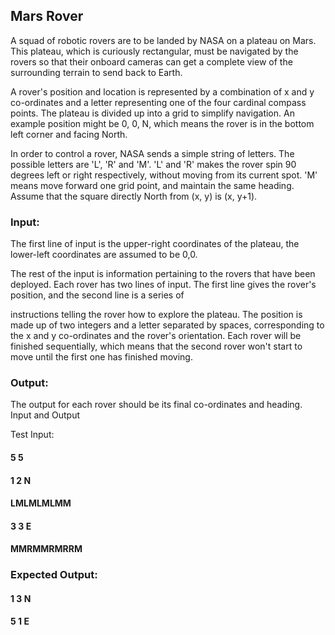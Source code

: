## Mars Rover

A squad of robotic rovers are to be landed by NASA on a plateau on Mars. This plateau, which is
curiously rectangular, must be navigated by the rovers so that their onboard cameras can get a
complete view of the surrounding terrain to send back to Earth.

A rover's position and location is represented by a combination of x and y co-ordinates and a letter
representing one of the four cardinal compass points. The plateau is divided up into a grid to
simplify navigation. An example position might be 0, 0, N, which means the rover is in the bottom
left corner and facing North.

In order to control a rover, NASA sends a simple string of letters. The possible letters are 'L', 'R' and
'M'. 'L' and 'R' makes the rover spin 90 degrees left or right respectively, without moving from its
current spot. 'M' means move forward one grid point, and maintain the same heading.
Assume that the square directly North from (x, y) is (x, y+1).

### Input:

The first line of input is the upper-right coordinates of the plateau, the lower-left coordinates are
assumed to be 0,0.

The rest of the input is information pertaining to the rovers that have been deployed. Each rover
has two lines of input. The first line gives the rover's position, and the second line is a series of

instructions telling the rover how to explore the plateau.
The position is made up of two integers and a letter separated by
spaces, corresponding to the x and y co-ordinates and the rover's orientation.
Each rover will be finished sequentially, which means that the second rover won't start to move
until the first one has finished moving.

### Output:

The output for each rover should be its final co-ordinates and heading.
Input and Output

Test Input:

#### 5 5

#### 1 2 N

#### LMLMLMLMM

#### 3 3 E

#### MMRMMRMRRM

### Expected Output:

#### 1 3 N

#### 5 1 E
